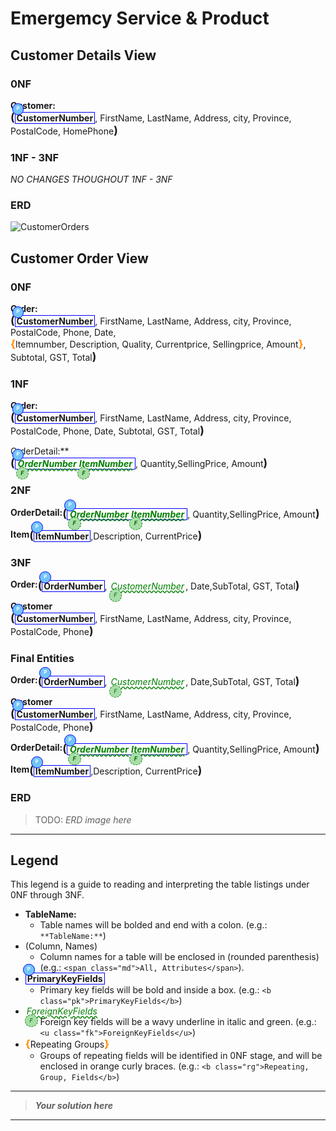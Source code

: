 # Emergemcy Service & Product

## Customer Details View

### 0NF

**Customer:** <span Class="md"><b class="pk">CustomerNumber</b>, FirstName, LastName, Address, city, Province, PostalCode, HomePhone</span>

### 1NF - 3NF

*NO CHANGES THOUGHOUT 1NF - 3NF*

### ERD

![CustomerOrders](./ESP.png)

## Customer Order View 

### 0NF

**Order:** <span Class="md"><b class="pk">CustomerNumber</b>, FirstName, LastName, Address, city, Province, PostalCode, Phone, Date, <b class="rg">Itemnumber, Description, Quality, Currentprice, Sellingprice, Amount</b>, Subtotal, GST, Total</span>

### 1NF

**Order:** <span Class="md"><b class="pk">CustomerNumber</b>, FirstName, LastName, Address, city, Province, PostalCode, Phone, Date,  Subtotal, GST, Total</span>

OrderDetail:**<span Class="md"><b class="pk"><u class="fk">OrderNumber</u><u class="fk">ItemNumber</u></b>, Quantity,SellingPrice, Amount</span>

### 2NF

**OrderDetail:**<span Class="md"><b class="pk"><u class="fk">OrderNumber</u><u class="fk">ItemNumber</u></b>, Quantity,SellingPrice, Amount</span>

**Item**<span Class="md"><b class="pk">ItemNumber</b>,Description, CurrentPrice</span>

### 3NF

**Order:**<span Class="md"><b class="pk">OrderNumber</b>, <u class="fk">CustomerNumber</u>, Date,SubTotal, GST, Total</span>

**Customer** <span Class="md"><b class="pk">CustomerNumber</b>, FirstName, LastName, Address, city, Province, PostalCode, Phone</span>

### Final Entities

**Order:**<span Class="md"><b class="pk">OrderNumber</b>, <u class="fk">CustomerNumber</u>, Date,SubTotal, GST, Total</span>

**Customer** <span Class="md"><b class="pk">CustomerNumber</b>, FirstName, LastName, Address, city, Province, PostalCode, Phone</span>

**OrderDetail:**<span Class="md"><b class="pk"><u class="fk">OrderNumber</u><u class="fk">ItemNumber</u></b>, Quantity,SellingPrice, Amount</span>

**Item**<span Class="md"><b class="pk">ItemNumber</b>,Description, CurrentPrice</span>



### ERD

> TODO: *ERD image here*


----

## Legend

This legend is a guide to reading and interpreting the table listings under 0NF through 3NF.

- **TableName:**
  - Table names will be bolded and end with a colon. (e.g.: `**TableName:**`)
- (Column, Names)
  - Column names for a table will be enclosed in (rounded parenthesis) (e.g.: `<span class="md">All, Attributes</span>`).
- <b class="pk">PrimaryKeyFields</b>
  - Primary key fields will be bold and inside a box. (e.g.: `<b class="pk">PrimaryKeyFields</b>`)
- <u class="fk">ForeignKeyFields</u>
  - Foreign key fields will be a wavy underline in italic and green. (e.g.: `<u class="fk">ForeignKeyFields</u>`)
- <b class="rg">Repeating Groups</b>
  - Groups of repeating fields will be identified in 0NF stage, and will be enclosed in orange curly braces. (e.g.: `<b class="rg">Repeating, Group, Fields</b>`)

----

> ***Your solution here***

----

<style>
.md {
    display: inline-block;
    vertical-align: top;
    white-space:normal;
}
.md::before {
    content: '(';
    font-size: 1.25em;
    font-weight: bold;
}
.md::after {
    content: ')';
    font-size: 1.25em;
    font-weight: bold;
}
.pk {
    font-weight: 700;
    display: inline-block;
    border: thin solid #00f;
    padding: 0 2px;
    position: relative;
}
.pk::before {
    content: 'P';
    font-size:.55em;
    font-weight: bold;
    color: white;
    background-color: #72c4f7;
    position: absolute;
    left: -5px;
    top: -15px;
    border-radius: 50%;
    border: solid thin blue;
    width: 1.4em;
    height: 1.4em;
    padding:3px;
    text-align:center;
}
.fk {
    color: green;
    font-style: italic;
    text-decoration: wavy underline green;
    padding: 0 2px;
    position: relative;
}
.fk::before {
    content: 'F';
    font-size:.65em;
    position: absolute;
    left: -1px;
    bottom: -17px;
    color:darkgreen;
    background-color: #a7dea7;
    border-radius: 50%;
    border: dashed thin green;
    width: 1.4em;
    height: 1.4em;
    padding:3px;
    text-align:center;
}
.rg::before {
    content: '\007B';
    color: darkorange;
    font-size: 1.2em;
    font-weight: bold;
}
.rg::after {
    content: '\007D';
    color: darkorange;
    font-size: 1.2em;
    font-weight: bold;
}
.rg {
    display: inline-block;
    color: inherit;
    font-size: 1em;
    font-weight: normal;
}
.note {
    font-weight: bold;
    color: brown;
    font-size: 1.1em;
}
</style>